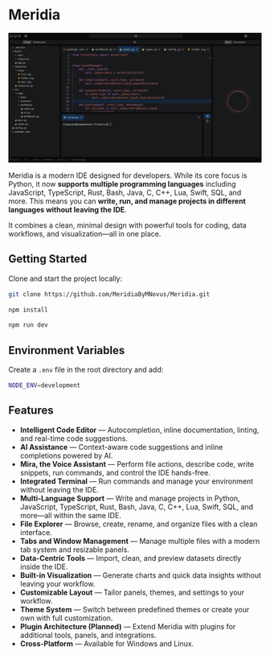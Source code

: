 # Meridia

![Meridia Screenshot](./resources/whole.png)

Meridia is a modern IDE designed for developers. While its core focus is Python, it now **supports multiple programming languages** including JavaScript, TypeScript, Rust, Bash, Java, C, C++, Lua, Swift, SQL, and more. This means you can **write, run, and manage projects in different languages without leaving the IDE**.

It combines a clean, minimal design with powerful tools for coding, data workflows, and visualization—all in one place.

## Getting Started

Clone and start the project locally:

```bash
git clone https://github.com/MeridiaByMNovus/Meridia.git
```

```bash
npm install
```

```bash
npm run dev
```

## Environment Variables

Create a `.env` file in the root directory and add:

```bash
NODE_ENV=development
```

## Features

- **Intelligent Code Editor** — Autocompletion, inline documentation, linting, and real-time code suggestions.
- **AI Assistance** — Context-aware code suggestions and inline completions powered by AI.
- **Mira, the Voice Assistant** — Perform file actions, describe code, write snippets, run commands, and control the IDE hands-free.
- **Integrated Terminal** — Run commands and manage your environment without leaving the IDE.
- **Multi-Language Support** — Write and manage projects in Python, JavaScript, TypeScript, Rust, Bash, Java, C, C++, Lua, Swift, SQL, and more—all within the same IDE.
- **File Explorer** — Browse, create, rename, and organize files with a clean interface.
- **Tabs and Window Management** — Manage multiple files with a modern tab system and resizable panels.
- **Data-Centric Tools** — Import, clean, and preview datasets directly inside the IDE.
- **Built-in Visualization** — Generate charts and quick data insights without leaving your workflow.
- **Customizable Layout** — Tailor panels, themes, and settings to your workflow.
- **Theme System** — Switch between predefined themes or create your own with full customization.
- **Plugin Architecture (Planned)** — Extend Meridia with plugins for additional tools, panels, and integrations.
- **Cross-Platform** — Available for Windows and Linux.
